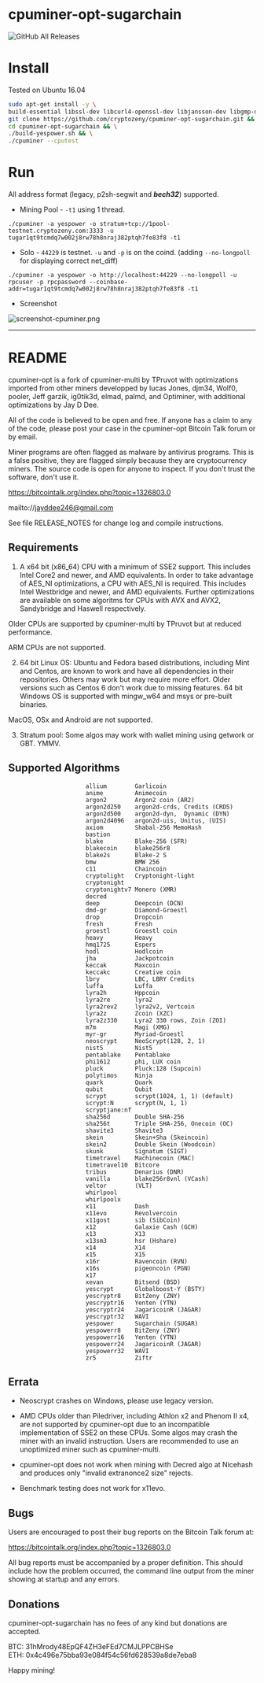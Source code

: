 cpuminer-opt-sugarchain
=======================
![GitHub All Releases](https://img.shields.io/github/downloads/cryptozeny/cpuminer-opt-sugarchain/total)

# Install
Tested on Ubuntu 16.04

```bash
sudo apt-get install -y \
build-essential libssl-dev libcurl4-openssl-dev libjansson-dev libgmp-dev automake zlib1g-dev && \
git clone https://github.com/cryptozeny/cpuminer-opt-sugarchain.git && \
cd cpuminer-opt-sugarchain && \
./build-yespower.sh && \
./cpuminer --cputest
```

# Run
All address format (legacy, p2sh-segwit and ___bech32___) supported.

 * Mining Pool - `-t1` using 1 thread.
```
./cpuminer -a yespower -o stratum+tcp://1pool-testnet.cryptozeny.com:3333 -u tugar1qt9tcmdq7w002j8rw78h8nraj382ptqh7fe83f8 -t1
```

 * Solo - `44229` is testnet. `-u` and `-p` is on the coind. (adding `--no-longpoll` for displaying correct net_diff)
```
./cpuminer -a yespower -o http://localhost:44229 --no-longpoll -u rpcuser -p rpcpassword --coinbase-addr=tugar1qt9tcmdq7w002j8rw78h8nraj382ptqh7fe83f8 -t1
```

 * Screenshot

![screenshot-cpuminer.png](https://github.com/cryptozeny/cpuminer-opt-sugarchain/blob/master/res/screenshot-cpuminer.png?raw=true)

-----

# README

cpuminer-opt is a fork of cpuminer-multi by TPruvot with optimizations
imported from other miners developped by lucas Jones, djm34, Wolf0, pooler,
Jeff garzik, ig0tik3d, elmad, palmd, and Optiminer, with additional
optimizations by Jay D Dee.

All of the code is believed to be open and free. If anyone has a
claim to any of the code, please post your case in the cpuminer-opt Bitcoin Talk forum
or by email.

Miner programs are often flagged as malware by antivirus programs. This is
a false positive, they are flagged simply because they are cryptocurrency
miners. The source code is open for anyone to inspect. If you don't trust
the software, don't use it.

https://bitcointalk.org/index.php?topic=1326803.0

mailto://jayddee246@gmail.com

See file RELEASE_NOTES for change log and compile instructions.

Requirements
------------

1. A x64 bit (x86_64) CPU with a minimum of SSE2 support. This includes
Intel Core2 and newer, and AMD equivalents. In order to take advantage of AES_NI
optimizations, a CPU with AES_NI is required. This includes Intel Westbridge
and newer, and AMD equivalents. Further optimizations are available on some
algoritms for CPUs with AVX and AVX2, Sandybridge and Haswell respectively.

Older CPUs are supported by cpuminer-multi by TPruvot but at reduced
performance.

ARM CPUs are not supported.

2. 64 bit Linux OS: Ubuntu and Fedora based distributions, including Mint and
Centos, are known to work and have all dependencies in their repositories.
Others may work but may require more effort. Older versions such as Centos 6
don't work due to missing features.
64 bit Windows OS is supported with mingw_w64 and msys or pre-built binaries.

MacOS, OSx and Android are not supported.

3. Stratum pool: Some algos may work with wallet mining using getwork or GBT. YMMV.

Supported Algorithms
--------------------

                          allium        Garlicoin
                          anime         Animecoin
                          argon2        Argon2 coin (AR2)
                          argon2d250    argon2d-crds, Credits (CRDS)
                          argon2d500    argon2d-dyn,  Dynamic (DYN)
                          argon2d4096   argon2d-uis, Unitus, (UIS)
                          axiom         Shabal-256 MemoHash
                          bastion
                          blake         Blake-256 (SFR)
                          blakecoin     blake256r8
                          blake2s       Blake-2 S
                          bmw           BMW 256
                          c11           Chaincoin
                          cryptolight   Cryptonight-light
                          cryptonight  
                          cryptonightv7 Monero (XMR)
                          decred
                          deep          Deepcoin (DCN)
                          dmd-gr        Diamond-Groestl
                          drop          Dropcoin
                          fresh         Fresh
                          groestl       Groestl coin
                          heavy         Heavy
                          hmq1725       Espers
                          hodl          Hodlcoin
                          jha           Jackpotcoin
                          keccak        Maxcoin
                          keccakc       Creative coin
                          lbry          LBC, LBRY Credits
                          luffa         Luffa
                          lyra2h        Hppcoin
                          lyra2re       lyra2
                          lyra2rev2     lyra2v2, Vertcoin
                          lyra2z        Zcoin (XZC)
                          lyra2z330     Lyra2 330 rows, Zoin (ZOI)
                          m7m           Magi (XMG)
                          myr-gr        Myriad-Groestl
                          neoscrypt     NeoScrypt(128, 2, 1)
                          nist5         Nist5
                          pentablake    Pentablake
                          phi1612       phi, LUX coin
                          pluck         Pluck:128 (Supcoin)
                          polytimos     Ninja
                          quark         Quark
                          qubit         Qubit
                          scrypt        scrypt(1024, 1, 1) (default)
                          scrypt:N      scrypt(N, 1, 1)
                          scryptjane:nf
                          sha256d       Double SHA-256
                          sha256t       Triple SHA-256, Onecoin (OC)
                          shavite3      Shavite3
                          skein         Skein+Sha (Skeincoin)
                          skein2        Double Skein (Woodcoin)
                          skunk         Signatum (SIGT)
                          timetravel    Machinecoin (MAC)
                          timetravel10  Bitcore
                          tribus        Denarius (DNR)
                          vanilla       blake256r8vnl (VCash)
                          veltor        (VLT)
                          whirlpool
                          whirlpoolx
                          x11           Dash
                          x11evo        Revolvercoin
                          x11gost       sib (SibCoin)
                          x12           Galaxie Cash (GCH)
                          x13           X13
                          x13sm3        hsr (Hshare)
                          x14           X14
                          x15           X15
                          x16r          Ravencoin (RVN)
                          x16s          pigeoncoin (PGN)
                          x17
                          xevan         Bitsend (BSD)
                          yescrypt      Globalboost-Y (BSTY)
                          yescryptr8    BitZeny (ZNY)
                          yescryptr16   Yenten (YTN)
                          yescryptr24   JagaricoinR (JAGAR)
                          yescryptr32   WAVI
                          yespower      Sugarchain (SUGAR)
                          yespowerr8    BitZeny (ZNY)
                          yespowerr16   Yenten (YTN)
                          yespowerr24   JagaricoinR (JAGAR)
                          yespowerr32   WAVI
                          zr5           Ziftr

Errata
------

- Neoscrypt crashes on Windows, please use legacy version.

- AMD CPUs older than Piledriver, including Athlon x2 and Phenom II x4, are not
supported by cpuminer-opt due to an incompatible implementation of SSE2 on
these CPUs. Some algos may crash the miner with an invalid instruction.
Users are recommended to use an unoptimized miner such as cpuminer-multi.

- cpuminer-opt does not work when mining with Decred algo at Nicehash and produces
only "invalid extranonce2 size" rejects.

- Benchmark testing does not work for x11evo.

Bugs
----

Users are encouraged to post their bug reports on the Bitcoin Talk
forum at:

https://bitcointalk.org/index.php?topic=1326803.0

All bug reports must be accompanied by a proper definition.
This should include how the problem occurred, the command line 
output from the miner showing at startup and any errors.

Donations
---------

cpuminer-opt-sugarchain has no fees of any kind but donations are accepted.

 BTC: 31hMrody48EpQF4ZH3eFEd7CMJLPPCBHSe  
 ETH: 0x4c496e75bba93e084f54c56fd628539a8de7eba8  

Happy mining!
